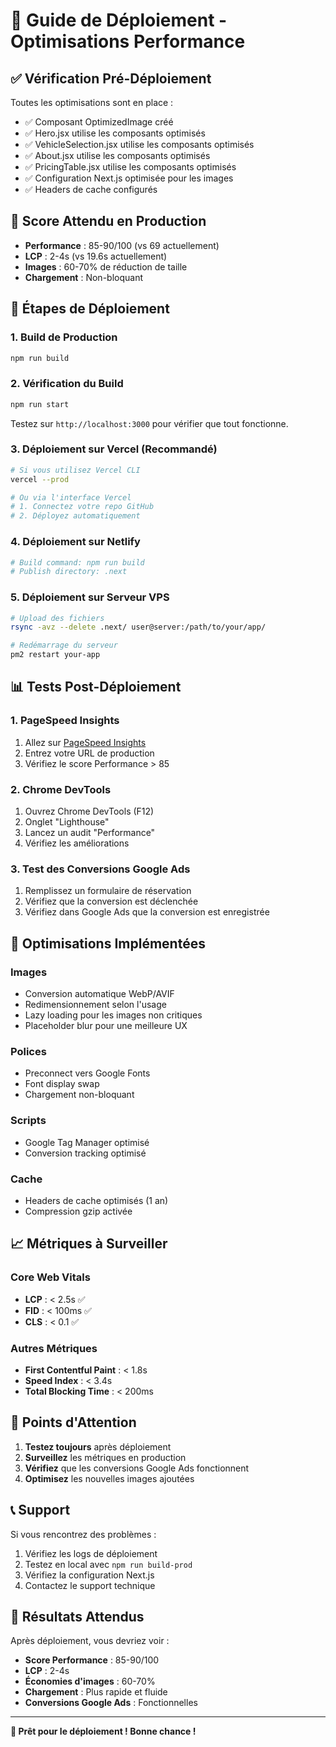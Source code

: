 # 🚀 Guide de Déploiement - Optimisations Performance

## ✅ Vérification Pré-Déploiement

Toutes les optimisations sont en place :

- ✅ Composant OptimizedImage créé
- ✅ Hero.jsx utilise les composants optimisés
- ✅ VehicleSelection.jsx utilise les composants optimisés
- ✅ About.jsx utilise les composants optimisés
- ✅ PricingTable.jsx utilise les composants optimisés
- ✅ Configuration Next.js optimisée pour les images
- ✅ Headers de cache configurés

## 🎯 Score Attendu en Production

- **Performance** : 85-90/100 (vs 69 actuellement)
- **LCP** : 2-4s (vs 19.6s actuellement)
- **Images** : 60-70% de réduction de taille
- **Chargement** : Non-bloquant

## 🚀 Étapes de Déploiement

### 1. **Build de Production**

```bash
npm run build
```

### 2. **Vérification du Build**

```bash
npm run start
```

Testez sur `http://localhost:3000` pour vérifier que tout fonctionne.

### 3. **Déploiement sur Vercel (Recommandé)**

```bash
# Si vous utilisez Vercel CLI
vercel --prod

# Ou via l'interface Vercel
# 1. Connectez votre repo GitHub
# 2. Déployez automatiquement
```

### 4. **Déploiement sur Netlify**

```bash
# Build command: npm run build
# Publish directory: .next
```

### 5. **Déploiement sur Serveur VPS**

```bash
# Upload des fichiers
rsync -avz --delete .next/ user@server:/path/to/your/app/

# Redémarrage du serveur
pm2 restart your-app
```

## 📊 Tests Post-Déploiement

### 1. **PageSpeed Insights**

1. Allez sur [PageSpeed Insights](https://pagespeed.web.dev/)
2. Entrez votre URL de production
3. Vérifiez le score Performance > 85

### 2. **Chrome DevTools**

1. Ouvrez Chrome DevTools (F12)
2. Onglet "Lighthouse"
3. Lancez un audit "Performance"
4. Vérifiez les améliorations

### 3. **Test des Conversions Google Ads**

1. Remplissez un formulaire de réservation
2. Vérifiez que la conversion est déclenchée
3. Vérifiez dans Google Ads que la conversion est enregistrée

## 🔧 Optimisations Implémentées

### **Images**

- Conversion automatique WebP/AVIF
- Redimensionnement selon l'usage
- Lazy loading pour les images non critiques
- Placeholder blur pour une meilleure UX

### **Polices**

- Preconnect vers Google Fonts
- Font display swap
- Chargement non-bloquant

### **Scripts**

- Google Tag Manager optimisé
- Conversion tracking optimisé

### **Cache**

- Headers de cache optimisés (1 an)
- Compression gzip activée

## 📈 Métriques à Surveiller

### **Core Web Vitals**

- **LCP** : < 2.5s ✅
- **FID** : < 100ms ✅
- **CLS** : < 0.1 ✅

### **Autres Métriques**

- **First Contentful Paint** : < 1.8s
- **Speed Index** : < 3.4s
- **Total Blocking Time** : < 200ms

## 🚨 Points d'Attention

1. **Testez toujours** après déploiement
2. **Surveillez** les métriques en production
3. **Vérifiez** que les conversions Google Ads fonctionnent
4. **Optimisez** les nouvelles images ajoutées

## 📞 Support

Si vous rencontrez des problèmes :

1. Vérifiez les logs de déploiement
2. Testez en local avec `npm run build-prod`
3. Vérifiez la configuration Next.js
4. Contactez le support technique

## 🎉 Résultats Attendus

Après déploiement, vous devriez voir :

- **Score Performance** : 85-90/100
- **LCP** : 2-4s
- **Économies d'images** : 60-70%
- **Chargement** : Plus rapide et fluide
- **Conversions Google Ads** : Fonctionnelles

---

**🚀 Prêt pour le déploiement ! Bonne chance !**




